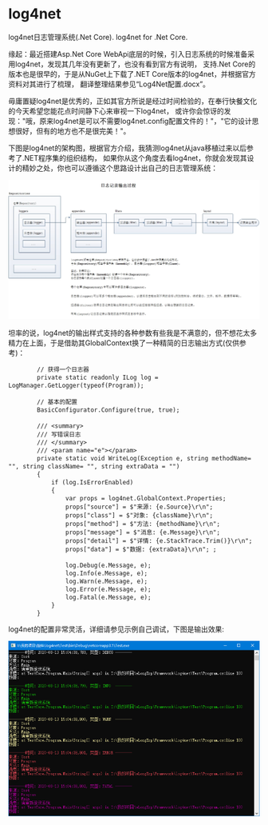 # log4net
log4net日志管理系统(.Net Core). log4net for .Net Core. 

缘起：最近搭建Asp.Net Core WebApi底层的时候，引入日志系统的时候准备采用log4net，发现其几年没有更新了，也没有看到官方有说明，
支持.Net Core的版本也是很早的，于是从NuGet上下载了.NET Core版本的log4net，并根据官方资料对其进行了梳理，
翻译整理结果参见“Log4Net配置.docx”。   
   
毋庸置疑log4net是优秀的，正如其官方所说是经过时间检验的，在奉行快餐文化的今天希望您能花点时间静下心来审视一下log4net，
或许你会惊讶的发现："哦，原来log4net是可以不需要log4net.config配置文件的！"，"它的设计思想很好，但有的地方也不是很完美！"。   
   
下图是log4net的架构图，根据官方介绍，我猜测log4net从java移植过来以后参考了.NET程序集的组织结构，
如果你从这个角度去看log4net，你就会发现其设计的精妙之处，你也可以遵循这个思路设计出自己的日志管理系统：    

![image](https://github.com/bzmework/log4net/blob/master/log4net.jpg)     

坦率的说，log4net的输出样式支持的各种参数有些我是不满意的，但不想花太多精力在上面，于是借助其GlobalContext换了一种精简的日志输出方式(仅供参考)：   
```
        // 获得一个日志器
        private static readonly ILog log = LogManager.GetLogger(typeof(Program)); 

        // 基本的配置
        BasicConfigurator.Configure(true, true);

        /// <summary>
        /// 写错误日志
        /// </summary>
        /// <param name="e"></param>
        private static void WriteLog(Exception e, string methodName= "", string className= "", string extraData = "")
        {
            if (log.IsErrorEnabled)
            {
                var props = log4net.GlobalContext.Properties;
                props["source"] = $"来源: {e.Source}\r\n";
                props["class"] = $"对象: {className}\r\n";
                props["method"] = $"方法: {methodName}\r\n";
                props["message"] = $"消息: {e.Message}\r\n";
                props["detail"] = $"详情: {e.StackTrace.Trim()}\r\n";
                props["data"] = $"数据: {extraData}\r\n"; ;

                log.Debug(e.Message, e);
                log.Info(e.Message, e);
                log.Warn(e.Message, e);
                log.Error(e.Message, e);
                log.Fatal(e.Message, e);
            }
        }
 ```

log4net的配置非常灵活，详细请参见示例自己调试，下图是输出效果:      

![image](https://github.com/bzmework/log4net/blob/master/test.jpg)     
